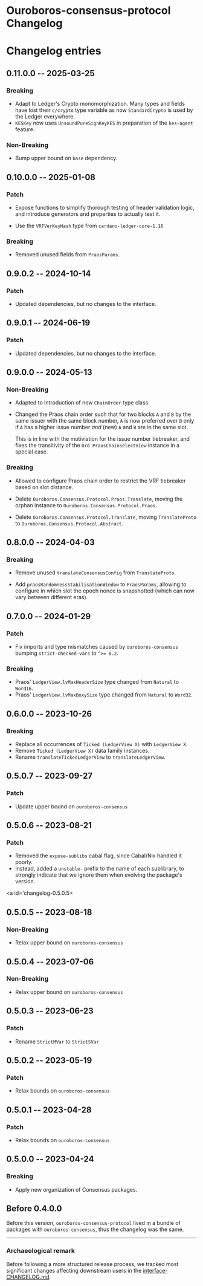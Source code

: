 # Ouroboros-consensus-protocol Changelog

# Changelog entries

<a id='changelog-0.11.0.0'></a>
## 0.11.0.0 -- 2025-03-25

### Breaking

- Adapt to Ledger's Crypto monomorphization. Many types and fields have lost their `c/crypto` type variable as now `StandardCrypto` is used by the Ledger everywhere.
- `KESKey` now uses `UnsoundPureSignKeyKES` in preparation of the `kes-agent` feature.

### Non-Breaking

- Bump upper bound on `base` dependency.

<a id='changelog-0.10.0.0'></a>
## 0.10.0.0 -- 2025-01-08

### Patch

- Expose functions to simplify thorough testing of header validation
  logic, and introduce generators and properties to actually test it.

* Use the `VRFVerKeyHash` type from `cardano-ledger-core-1.16`

### Breaking

- Removed unused fields from `PraosParams`.

<a id='changelog-0.9.0.2'></a>
## 0.9.0.2 -- 2024-10-14

### Patch

- Updated dependencies, but no changes to the interface.

<a id='changelog-0.9.0.1'></a>
## 0.9.0.1 -- 2024-06-19

### Patch

- Updated dependencies, but no changes to the interface.

<a id='changelog-0.9.0.0'></a>
## 0.9.0.0 -- 2024-05-13

### Non-Breaking

- Adapted to introduction of new `ChainOrder` type class.

- Changed the Praos chain order such that for two blocks `A` and `B` by the same
  issuer with the same block number, `A` is now preferred over `B` only if `A`
  has a higher issue number *and* (new) `A` and `B` are in the same slot.

  This is in line with the motiviation for the issue number tiebreaker, and
  fixes the transitivity of the `Ord PraosChainSelectView` instance in a special
  case.

### Breaking

- Allowed to configure Praos chain order to restrict the VRF tiebreaker based on
  slot distance.

- Delete `Ouroboros.Consensus.Protocol.Praos.Translate`, moving the orphan
  instance to `Ouroboros.Consensus.Protocol.Praos`.
- Delete `Ouroboros.Consensus.Protocol.Translate`, moving `TranslateProto`
  to `Ouroboros.Consensus.Protocol.Abstract`.

<a id='changelog-0.8.0.0'></a>
## 0.8.0.0 -- 2024-04-03

### Breaking

- Remove unused `translateConsensusConfig` from `TranslateProto`.

- Add `praosRandomnessStabilisationWindow` to `PraosParams`, allowing to
  configure in which slot the epoch nonce is snapshotted (which can now vary
  between different eras).

<a id='changelog-0.7.0.0'></a>
## 0.7.0.0 -- 2024-01-29

### Patch

- Fix imports and type mismatches caused by `ouroboros-consensus` bumping
  `strict-checked-vars` to `^>= 0.2`.

### Breaking

- Praos' `LedgerView.lvMaxHeaderSize` type changed from `Natural` to `Word16`.
- Praos' `LedgerView.lvMaxBoxySize` type changed from `Natural` to `Word32`.

<a id='changelog-0.6.0.0'></a>
## 0.6.0.0 -- 2023-10-26

### Breaking

- Replace all occurrences of `Ticked (LedgerView X)` with `LedgerView X`.
- Remove `Ticked (LedgerView X)` data family instances.
- Rename `translateTickedLedgerView` to `translateLedgerView`.

<a id='changelog-0.5.0.7'></a>
## 0.5.0.7 -- 2023-09-27

### Patch

- Update upper bound on `ouroboros-consensus`

<a id='changelog-0.5.0.6'></a>
## 0.5.0.6 -- 2023-08-21

### Patch

- Removed the `expose-sublibs` cabal flag, since Cabal/Nix handled it poorly.
- Instead, added a `unstable-` prefix to the name of each sublibrary, to
  strongly indicate that we ignore them when evolving the package's version.

<a id='changelog-0.5.0.5></a>
## 0.5.0.5 -- 2023-08-18

### Non-Breaking

- Relax upper bound on `ouroboros-consensus`

<a id='changelog-0.5.0.4'></a>
## 0.5.0.4 -- 2023-07-06

### Non-Breaking

- Relax upper bound on `ouroboros-consensus`

<a id='changelog-0.5.0.3'></a>
## 0.5.0.3 -- 2023-06-23

### Patch

- Rename `StrictMVar` to `StrictSVar`

<a id='changelog-0.5.0.2'></a>
## 0.5.0.2 -- 2023-05-19

### Patch

- Relax bounds on `ouroboros-consensus`

<a id='changelog-0.5.0.1'></a>
## 0.5.0.1 -- 2023-04-28

### Patch

- Relax bounds on `ouroboros-consensus`

<a id='changelog-0.5.0.0'></a>
## 0.5.0.0 -- 2023-04-24

### Breaking

- Apply new organization of Consensus packages.

## Before 0.4.0.0

Before this version, `ouroboros-consensus-protocol` lived in a bundle of
packages with `ouroboros-consensus`, thus the changelog was the same.

---

### Archaeological remark

Before following a more structured release process, we tracked most significant
changes affecting downstream users in the
[interface-CHANGELOG.md](https://github.com/IntersectMBO/ouroboros-consensus/blob/8d8329e4dd41404439b7cd30629fcce427679212/docs/website/docs/interface-CHANGELOG.md).
